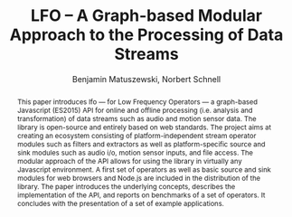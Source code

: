 --- 
  title: "LFO – A Graph-based Modular Approach to the Processing of Data Streams" 
  abstract: "This paper introduces lfo — for Low Frequency Operators — a graph-based Javascript (ES2015) API for online and offline processing (i.e. analysis and transformation) of data streams such as audio and motion sensor data. The library is open-source and entirely based on web standards. The project aims at creating an ecosystem consisting of platform-independent stream operator modules such as filters and extractors as well as platform-specific source and sink modules such as audio i/o, motion sensor inputs, and file access. The modular approach of the API allows for using the library in virtually any Javascript environment. A first set of operators as well as basic source and sink modules for web browsers and Node.js are included in the distribution of the library. The paper introduces the underlying concepts, describes the implementation of the API, and reports on benchmarks of a set of operators. It concludes with the presentation of a set of example applications." 
  address: "London" 
  author: "Benjamin Matuszewski, Norbert Schnell" 
  booktitle: "Proceedings of the International Web Audio Conference" 
  editor: "Florian Thalmann, Sebastian Ewert" 
  month: "Proceedings of the International Web Audio Conference"
  pages: "" 
  publisher: "Queen Mary University of London" 
  series: "WAC '17"
  type: "Paper"  
  year: "2017" 
  id: "2017_39" 
  tags: year2017
  media: https://youtu.be/mo6VKewheGU?t=3688 
  pdflink: /_data/papers/pdf/2017/2017_39.pdf
  ISSN: 2663-5844
---